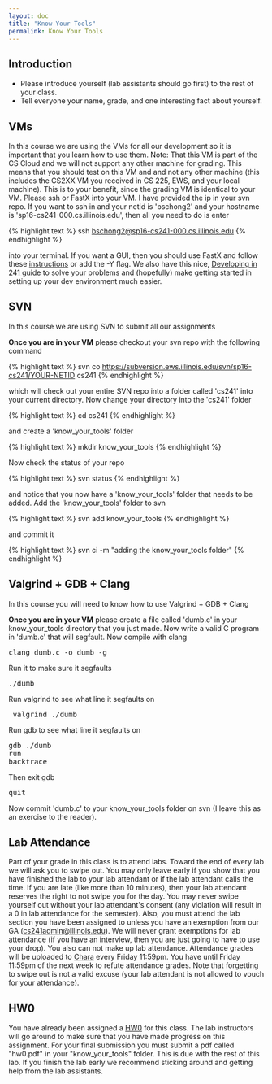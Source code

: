 ```yaml
---
layout: doc
title: "Know Your Tools"
permalink: Know Your Tools
---
```


## Introduction

*   Please introduce yourself (lab assistants should go first) to the rest of your class.
*   Tell everyone your name, grade, and one interesting fact about yourself.

## VMs

In this course we are using the VMs for all our development so it is important that you learn how to use them. Note: That this VM is part of the CS Cloud and we will not support any other machine for grading. This means that you should test on this VM and and not any other machine (this includes the CS2XX VM you received in CS 225, EWS, and your local machine). This is to your benefit, since the grading VM is identical to your VM. Please ssh or FastX into your VM. I have provided the ip in your svn repo. If you want to ssh in and your netid is 'bschong2' and your hostname is 'sp16-cs241-000.cs.illinois.edu', then all you need to do is enter

{% highlight text %}
ssh bschong2@sp16-cs241-000.cs.illinois.edu
{% endhighlight %}

into your terminal. If you want a GUI, then you should use FastX and follow these [instructions](https://it.engineering.illinois.edu/user-guides/remote-access/connecting-ews-linux-fastx) or add the -Y flag. We also have this nice, [Developing in 241 guide](./#developing) to solve your problems and (hopefully) make getting started in setting up your dev environment much easier.

## SVN

In this course we are using SVN to submit all our assignments

**Once you are in your VM** please checkout your svn repo with the following command

{% highlight text %}
svn co https://subversion.ews.illinois.edu/svn/sp16-cs241/YOUR-NETID cs241
{% endhighlight %}

which will check out your entire SVN repo into a folder called 'cs241' into your current directory. Now change your directory into the 'cs241' folder

{% highlight text %}
cd cs241
{% endhighlight %}

and create a 'know_your_tools' folder

{% highlight text %}
mkdir know_your_tools
{% endhighlight %}

Now check the status of your repo

{% highlight text %}
svn status
{% endhighlight %}

and notice that you now have a 'know_your_tools' folder that needs to be added. Add the 'know_your_tools' folder to svn

{% highlight text %}
svn add know_your_tools
{% endhighlight %}

and commit it

{% highlight text %}
svn ci -m "adding the know_your_tools folder"
{% endhighlight %}


## Valgrind + GDB + Clang

In this course you will need to know how to use Valgrind + GDB + Clang

**Once you are in your VM** please create a file called 'dumb.c' in your know_your_tools directory that you just made. Now write a valid C program in 'dumb.c' that will segfault. Now compile with clang

<pre class="terminal">clang dumb.c -o dumb -g</pre>

Run it to make sure it segfaults

<pre class="terminal">./dumb</pre>

Run valgrind to see what line it segfaults on

<pre class="terminal"> valgrind ./dumb</pre>

Run gdb to see what line it segfaults on

<pre class="terminal">gdb ./dumb
run
backtrace
</pre>

Then exit gdb

<pre class="terminal">quit</pre>

Now commit 'dumb.c' to your know_your_tools folder on svn (I leave this as an exercise to the reader).</div>

## Lab Attendance

Part of your grade in this class is to attend labs. Toward the end of every lab we will ask you to swipe out. You may only leave early if you show that you have finished the lab to your lab attendant or if the lab attendant calls the time. If you are late (like more than 10 minutes), then your lab attendant reserves the right to not swipe you for the day. You may never swipe yourself out without your lab attendant's consent (any violation will result in a 0 in lab attendance for the semester). Also, you must attend the lab section you have been assigned to unless you have an exemption from our GA (cs241admin@illinois.edu). We will never grant exemptions for lab attendance (if you have an interview, then you are just going to have to use your drop). You also can not make up lab attendance. Attendance grades will be uploaded to [Chara](https://chara.cs.illinois.edu/gb) every Friday 11:59pm. You have until Friday 11:59pm of the next week to refute attendance grades. Note that forgetting to swipe out is not a valid excuse (your lab attendant is not allowed to vouch for your attendance).


## HW0

You have already been assigned a [HW0](https://github.com/angrave/SystemProgramming/wiki/HW0) for this class. The lab instructors will go around to make sure that you have made progress on this assignment. For your final submission you must submit a pdf called "hw0.pdf" in your "know_your_tools" folder. This is due with the rest of this lab. If you finish the lab early we recommend sticking around and getting help from the lab assistants.
